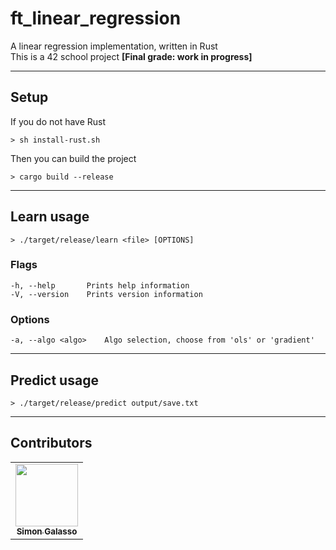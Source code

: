 # ft_linear_regression
A linear regression implementation, written in Rust<br/>
This is a 42 school project <strong>[Final grade: work in progress]</strong>

---
## Setup
If you do not have Rust
```
> sh install-rust.sh
```
Then you can build the project
```
> cargo build --release
```

---
## Learn usage
```
> ./target/release/learn <file> [OPTIONS]
```
### Flags
```
-h, --help       Prints help information
-V, --version    Prints version information
```
### Options
```
-a, --algo <algo>    Algo selection, choose from 'ols' or 'gradient'
```

---
## Predict usage
```
> ./target/release/predict output/save.txt
```

---
## Contributors
<table>
  <tr>
    <td align="center"><a href="https://github.com/sgalasso42"><img src="https://avatars2.githubusercontent.com/u/38636967?v=4" width="100px;" alt=""/><br /><sub><b>Simon Galasso</b></sub></a><br />
  </tr>
</table>
